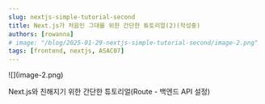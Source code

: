 ```yaml
---
slug: nextjs-simple-tutorial-second
title: Next.js가 처음인 그대를 위한 간단한 튜토리얼(2)(작성중)
authors: [rowanna]
# image: "/blog/2025-01-29-nextjs-simple-tutorial-second/image-2.png"
tags: [frontend, nextjs, ASAC07]
---
```


<head>
  <meta property="og:image" content="/blog/2025-01-29-nextjs-simple-tutorial-second/image-2.png" />
</head>
![](image-2.png)

Next.js와 친해지기 위한 간단한 튜토리얼(Route - 백엔드 API 설정)

<!-- truncate -->
